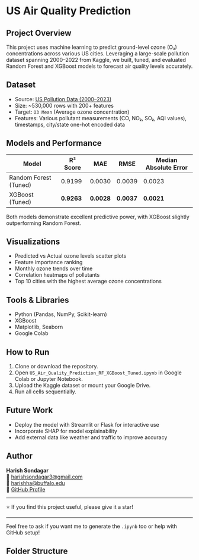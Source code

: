 # US Air Quality Prediction

## Project Overview

This project uses machine learning to predict ground-level ozone (O₃) concentrations across various US cities. Leveraging a large-scale pollution dataset spanning 2000–2022 from Kaggle, we built, tuned, and evaluated Random Forest and XGBoost models to forecast air quality levels accurately.

## Dataset

- Source: [US Pollution Data (2000–2023)](https://www.kaggle.com/datasets/guslovesmath/us-pollution-data-200-to-2022)
- Size: ~530,000 rows with 200+ features
- Target: `O3 Mean` (Average ozone concentration)
- Features: Various pollutant measurements (CO, NO₂, SO₂, AQI values), timestamps, city/state one-hot encoded data

## Models and Performance

| Model                 | R² Score | MAE    | RMSE   | Median Absolute Error |
|-----------------------|----------|--------|--------|----------------------|
| Random Forest (Tuned) | 0.9199   | 0.0030 | 0.0039 | 0.0023               |
| XGBoost (Tuned)       | **0.9263** | **0.0028** | **0.0037** | **0.0021**             |

Both models demonstrate excellent predictive power, with XGBoost slightly outperforming Random Forest.

## Visualizations

- Predicted vs Actual ozone levels scatter plots
- Feature importance ranking
- Monthly ozone trends over time
- Correlation heatmaps of pollutants
- Top 10 cities with the highest average ozone concentrations

## Tools & Libraries

- Python (Pandas, NumPy, Scikit-learn)
- XGBoost
- Matplotlib, Seaborn
- Google Colab

## How to Run

1. Clone or download the repository.
2. Open `US_Air_Quality_Prediction_RF_XGBoost_Tuned.ipynb` in Google Colab or Jupyter Notebook.
3. Upload the Kaggle dataset or mount your Google Drive.
4. Run all cells sequentially.

## Future Work

- Deploy the model with Streamlit or Flask for interactive use
- Incorporate SHAP for model explainability
- Add external data like weather and traffic to improve accuracy

## Author

**Harish Sondagar**  
📧 harishsondagar3@gmail.com  
📧 harishha@buffalo.edu  
🔗 [GitHub Profile](https://github.com/harish-334)

---

⭐️ If you find this project useful, please give it a star!

---

Feel free to ask if you want me to generate the `.ipynb` too or help with GitHub setup!

## Folder Structure

